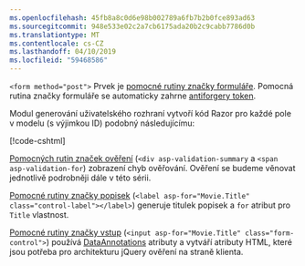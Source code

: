 ```yaml
---
ms.openlocfilehash: 45fb8a8c0d6e98b002789a6fb7b2b0fce893ad63
ms.sourcegitcommit: 948e533e02c2a7cb6175ada20b2c9cabb7786d0b
ms.translationtype: MT
ms.contentlocale: cs-CZ
ms.lasthandoff: 04/10/2019
ms.locfileid: "59468586"
---
```

`<form method="post">` Prvek je [pomocné rutiny značky formuláře](xref:mvc/views/working-with-forms#the-form-tag-helper). Pomocná rutina značky formuláře se automaticky zahrne [antiforgery token](xref:security/anti-request-forgery).

Modul generování uživatelského rozhraní vytvoří kód Razor pro každé pole v modelu (s výjimkou ID) podobný následujícímu:

[!code-cshtml[](~/tutorials/razor-pages/razor-pages-start/snapshot_sample/RazorPagesMovie/Pages/Movies/Create.cshtml?range=15-20)]

[Pomocných rutin značek ověření](xref:mvc/views/working-with-forms#the-validation-tag-helpers) (`<div asp-validation-summary` a `<span asp-validation-for`) zobrazení chyb ověřování. Ověření se budeme věnovat jednotlivě podrobněji dále v této sérii.

[Pomocné rutiny značky popisek](xref:mvc/views/working-with-forms#the-label-tag-helper) (`<label asp-for="Movie.Title" class="control-label"></label>`) generuje titulek popisek a `for` atribut pro `Title` vlastnost.

[Pomocné rutiny značky vstup](xref:mvc/views/working-with-forms) (`<input asp-for="Movie.Title" class="form-control">`) používá [DataAnnotations](/aspnet/mvc/overview/older-versions/mvc-music-store/mvc-music-store-part-6) atributy a vytváří atributy HTML, které jsou potřeba pro architekturu jQuery ověření na straně klienta.
